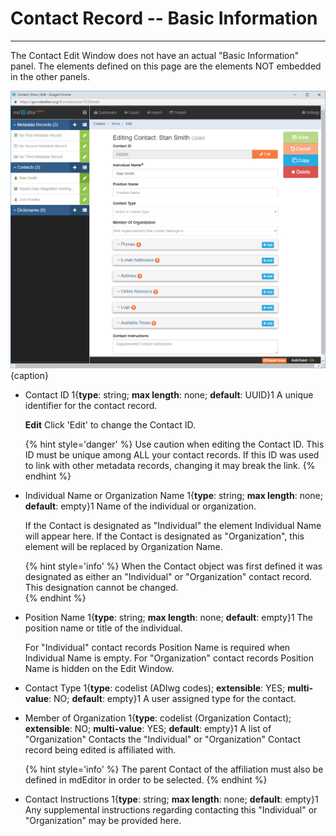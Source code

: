 # Contact Record -- Basic Information
---

The <span class="md-panel">Contact</span> <span class="md-window">Edit Window</span> does not have an actual "Basic Information" panel.  The elements defined on this page are the elements NOT embedded in the other panels.

![Contact Basic Information](/assets/reference/edit-objects/contact/contact-basicInfo.png){caption}

* <span class="md-element">Contact ID</span> <i class="fa fa-asterisk required" title="Required"> </i> 1{**type**: string; **max length**: none; **default**: UUID}1 A unique identifier for the contact record. 
                                             
  <strong class="btn btn-warning btn-xs"> <i class="fa fa-pencil"> </i> Edit</strong> Click 'Edit' to change the <span class="md-element">Contact ID</span>.
                                             
  {% hint style='danger' %}
  Use caution when editing the <span class="md-element">Contact ID</span>.  This ID must be unique among ALL your contact records.  If this ID was used to link with other metadata records, changing it may break the link.
  {% endhint %}
  
* <span class="md-element">Individual Name</span> or <span class="md-element">Organization Name</span> <i class="fa fa-asterisk required" title="Required"> </i> 1{**type**: string; **max length**: none; **default**: empty}1 Name of the individual or organization.

  If the <span class="md-panel">Contact</span> is designated as "Individual" the element <span class="md-element">Individual Name</span> will appear here.  If the <span class="md-panel">Contact</span> is designated as "Organization", this element will be replaced by <span class="md-element">Organization Name</span>.  
  
  {% hint style='info' %}
  When the <span class="md-panel">Contact</span> object was first defined it was designated as either an "Individual" or "Organization" contact record.  This designation cannot be changed.  
  {% endhint %}

* <span class="md-element">Position Name</span> <i class="fa fa-asterisk required" title="Required"> </i> 1{**type**: string; **max length**: none; **default**: empty}1 The position name or title of the individual.  

  For "Individual" contact records <span class="md-element">Position Name</span> is required when <span class="md-element">Individual Name</span> is empty.  For "Organization" contact records <span class="md-element">Position Name</span> is hidden on the <span class="md-window">Edit Window</span>.
  
* <span class="md-element">Contact Type</span> 1{**type**: codelist (ADIwg codes); **extensible**: YES; **multi-value**: NO; **default**: empty}1 A user assigned type for the contact. 

* <span class="md-element">Member of Organization</span> 1{**type**: codelist (Organization <span class="md-panel">Contact</span>); **extensible**: NO; **multi-value**: YES; **default**: empty}1 A list of "Organization" <span class="md-panel">Contacts</span> the "Individual" or "Organization" <span class="md-panel">Contact</span> record being edited is affiliated with.  

  {% hint style='info' %}
  The parent <span class="md-panel">Contact</span> of the affiliation must also be defined in mdEditor in order to be selected.
  {% endhint %}

* <span class="md-element">Contact Instructions</span> 1{**type**: string; **max length**: none; **default**: empty}1 Any supplemental instructions regarding contacting this "Individual" or "Organization" may be provided here.
